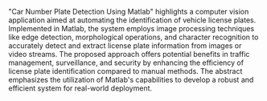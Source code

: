 "Car Number Plate Detection Using Matlab" highlights a computer vision application aimed at automating the identification of vehicle license plates. Implemented in Matlab, the system employs image processing techniques like edge detection, morphological operations, and character recognition to accurately detect and extract license plate information from images or video streams. The proposed approach offers potential benefits in traffic management, surveillance, and security by enhancing the efficiency of license plate identification compared to manual methods. The abstract emphasizes the utilization of Matlab's capabilities to develop a robust and efficient system for real-world deployment.
